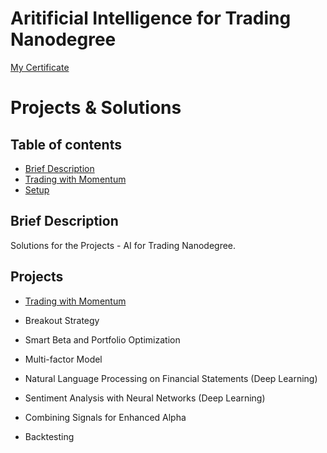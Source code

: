 # Aritificial Intelligence for Trading Nanodegree 
[My Certificate](https://confirm.udacity.com/KZ9E4ZVH)

# Projects & Solutions

## Table of contents
* [Brief Description](#brief-description)
* [Trading with Momentum](#trading-momentum)
* [Setup](#setup)

## Brief Description

Solutions for the Projects - AI for Trading Nanodegree.


## Projects

* [Trading with Momentum](https://github.com/jseluis/AI_for_Trading/tree/main/Trading_with_Momentum)

* Breakout Strategy

* Smart Beta and Portfolio Optimization

* Multi-factor Model

* Natural Language Processing on Financial Statements (Deep Learning)

* Sentiment Analysis with Neural Networks (Deep Learning)

* Combining Signals for Enhanced Alpha

* Backtesting